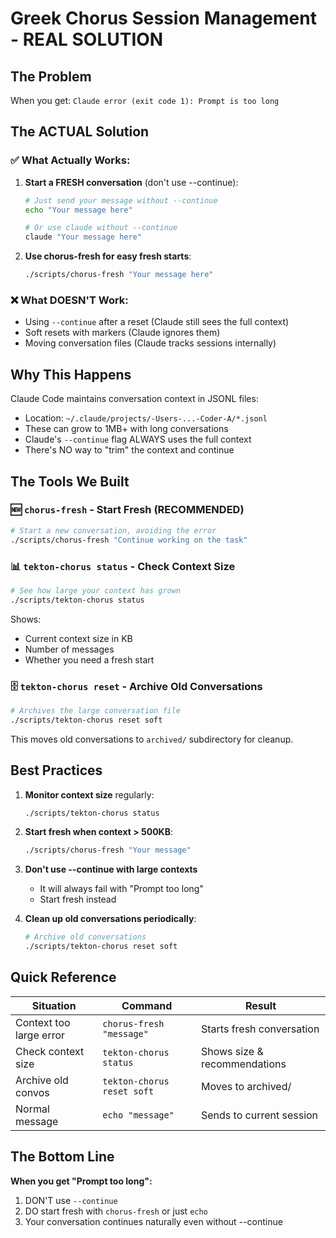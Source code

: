 # Greek Chorus Session Management - REAL SOLUTION

## The Problem
When you get: `Claude error (exit code 1): Prompt is too long`

## The ACTUAL Solution

### ✅ What Actually Works:

1. **Start a FRESH conversation** (don't use --continue):
   ```bash
   # Just send your message without --continue
   echo "Your message here"
   
   # Or use claude without --continue
   claude "Your message here"
   ```

2. **Use chorus-fresh for easy fresh starts**:
   ```bash
   ./scripts/chorus-fresh "Your message here"
   ```

### ❌ What DOESN'T Work:
- Using `--continue` after a reset (Claude still sees the full context)
- Soft resets with markers (Claude ignores them)
- Moving conversation files (Claude tracks sessions internally)

## Why This Happens

Claude Code maintains conversation context in JSONL files:
- Location: `~/.claude/projects/-Users-...-Coder-A/*.jsonl`
- These can grow to 1MB+ with long conversations
- Claude's `--continue` flag ALWAYS uses the full context
- There's NO way to "trim" the context and continue

## The Tools We Built

### 🆕 `chorus-fresh` - Start Fresh (RECOMMENDED)
```bash
# Start a new conversation, avoiding the error
./scripts/chorus-fresh "Continue working on the task"
```

### 📊 `tekton-chorus status` - Check Context Size
```bash
# See how large your context has grown
./scripts/tekton-chorus status
```
Shows:
- Current context size in KB
- Number of messages
- Whether you need a fresh start

### 🗄️ `tekton-chorus reset` - Archive Old Conversations
```bash
# Archives the large conversation file
./scripts/tekton-chorus reset soft
```
This moves old conversations to `archived/` subdirectory for cleanup.

## Best Practices

1. **Monitor context size** regularly:
   ```bash
   ./scripts/tekton-chorus status
   ```

2. **Start fresh when context > 500KB**:
   ```bash
   ./scripts/chorus-fresh "Your message"
   ```

3. **Don't use --continue with large contexts**
   - It will always fail with "Prompt too long"
   - Start fresh instead

4. **Clean up old conversations periodically**:
   ```bash
   # Archive old conversations
   ./scripts/tekton-chorus reset soft
   ```

## Quick Reference

| Situation | Command | Result |
|-----------|---------|--------|
| Context too large error | `chorus-fresh "message"` | Starts fresh conversation |
| Check context size | `tekton-chorus status` | Shows size & recommendations |
| Archive old convos | `tekton-chorus reset soft` | Moves to archived/ |
| Normal message | `echo "message"` | Sends to current session |

## The Bottom Line

**When you get "Prompt too long":**
1. DON'T use `--continue`
2. DO start fresh with `chorus-fresh` or just `echo`
3. Your conversation continues naturally even without --continue